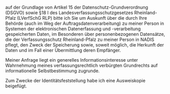 auf der Grundlage von Artikel 15 der Datenschutz-Grundverordnung (DSGVO) sowie
§18 I des Landesverfassungsschutzgesetzes Rheinland-Pfalz (LVerfSchG RLP)
bitte ich Sie um Auskunft über die durch Ihre Behörde (auch im Weg der Auftragsdatenverarbeitung)
zu meiner Person in Systemen der elektronischen Datenerfassung und -verarbeitung
gespeicherten Daten, im Besonderen über personenbezogenen Datensätze, die der
Verfassungsschutz Rheinland-Pfalz zu meiner Person in NADIS pflegt, den Zweck der
Speicherung sowie, soweit möglich, die Herkunft der Daten und im Fall einer
Übermittlung deren Empfänger.

Meiner Anfrage liegt ein generelles Informationsinteresse unter Wahrnehmung
meines verfassungsrechtlich verbürgten Grundrechts auf informationelle
Selbstbestimmung zugrunde.

Zum Zwecke der Identitätsfeststellung habe ich eine Ausweiskopie beigefügt.
